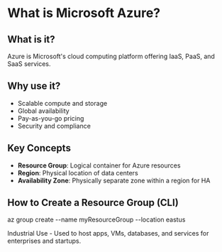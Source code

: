 # What is Microsoft Azure?

## What is it?
Azure is Microsoft's cloud computing platform offering IaaS, PaaS, and SaaS services.

## Why use it?
- Scalable compute and storage
- Global availability
- Pay-as-you-go pricing
- Security and compliance

## Key Concepts
- **Resource Group**: Logical container for Azure resources
- **Region**: Physical location of data centers
- **Availability Zone**: Physically separate zone within a region for HA

## How to Create a Resource Group (CLI)

az group create --name myResourceGroup --location eastus

Industrial Use -
Used to host apps, VMs, databases, and services for enterprises and startups.